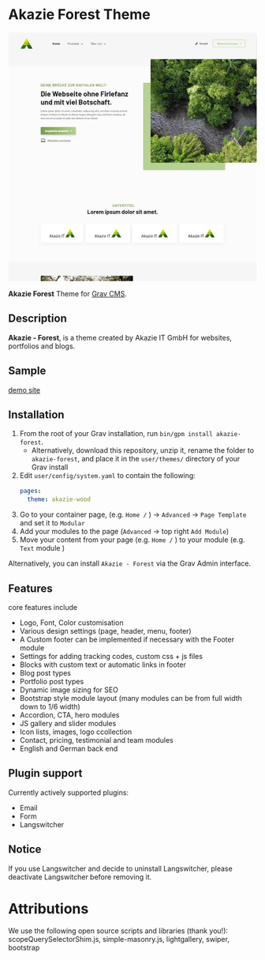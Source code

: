 # Akazie Forest Theme

![akazie-forest](https://github.com/AkazieIT/grav-theme-akazie-forest/blob/main/screenshot.jpg)

**Akazie Forest** Theme for [Grav CMS](http://github.com/getgrav/grav).  

## Description

**Akazie - Forest**, is a theme created by Akazie IT GmbH for websites, portfolios and blogs. 

## Sample

[demo site](https://demo.akazie.com/akazie-forest)

## Installation

1. From the root of your Grav installation, run `bin/gpm install akazie-forest`.
   - Alternatively, download this repository, unzip it, rename the folder to `akazie-forest`, and place it in the `user/themes/` directory of your Grav install
2. Edit `user/config/system.yaml` to contain the following:
	```yaml
    pages:
      theme: akazie-wood
	```
3. Go to your container page, (e.g. `Home /` ) -> `Advanced` -> `Page Template` and set it to `Modular`
4. Add your modules to the page (`Advanced` -> top right `Add Module`)
5. Move your content from your page (e.g. `Home /` ) to your module (e.g. `Text` module )

Alternatively, you can install `Akazie - Forest` via the Grav Admin interface.

## Features

core features include

* Logo, Font, Color customisation
* Various design settings (page, header, menu, footer)
* A Custom footer can be implemented if necessary with the Footer module
* Settings for adding tracking codes, custom css + js files
* Blocks with custom text or automatic links in footer
* Blog post types
* Portfolio post types
* Dynamic image sizing for SEO
* Bootstrap style module layout (many modules can be from full width down to 1/6 width)
* Accordion, CTA, hero modules
* JS gallery and slider modules
* Icon lists, images, logo ccollection
* Contact, pricing, testimonial and team modules
* English and German back end


## Plugin support

Currently actively supported plugins:
- Email
- Form
- Langswitcher



## Notice

If you use Langswitcher and decide to uninstall Langswitcher, please deactivate Langswitcher before removing it.


# Attributions

We use the following open source scripts and libraries (thank you!):
scopeQuerySelectorShim.js, simple-masonry.js, lightgallery, swiper, bootstrap
